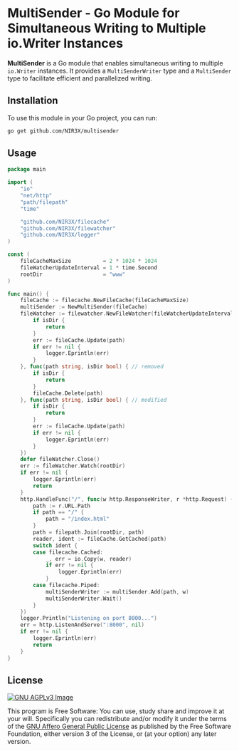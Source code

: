 # MultiSender - Go Module for Simultaneous Writing to Multiple io.Writer Instances

**MultiSender** is a Go module that enables simultaneous writing to multiple `io.Writer` instances. It provides a `MultiSenderWriter` type and a `MultiSender` type to facilitate efficient and parallelized writing.

## Installation

To use this module in your Go project, you can run:

```bash
go get github.com/NIR3X/multisender
```

## Usage

```go
package main

import (
	"io"
	"net/http"
	"path/filepath"
	"time"

	"github.com/NIR3X/filecache"
	"github.com/NIR3X/filewatcher"
	"github.com/NIR3X/logger"
)

const (
	fileCacheMaxSize          = 2 * 1024 * 1024
	fileWatcherUpdateInterval = 1 * time.Second
	rootDir                   = "www"
)

func main() {
	fileCache := filecache.NewFileCache(fileCacheMaxSize)
	multiSender := NewMultiSender(fileCache)
	fileWatcher := filewatcher.NewFileWatcher(fileWatcherUpdateInterval, func(path string, isDir bool) { // created
		if isDir {
			return
		}
		err := fileCache.Update(path)
		if err != nil {
			logger.Eprintln(err)
		}
	}, func(path string, isDir bool) { // removed
		if isDir {
			return
		}
		fileCache.Delete(path)
	}, func(path string, isDir bool) { // modified
		if isDir {
			return
		}
		err := fileCache.Update(path)
		if err != nil {
			logger.Eprintln(err)
		}
	})
	defer fileWatcher.Close()
	err := fileWatcher.Watch(rootDir)
	if err != nil {
		logger.Eprintln(err)
		return
	}
	http.HandleFunc("/", func(w http.ResponseWriter, r *http.Request) {
		path := r.URL.Path
		if path == "/" {
			path = "/index.html"
		}
		path = filepath.Join(rootDir, path)
		reader, ident := fileCache.GetCached(path)
		switch ident {
		case filecache.Cached:
			_, err = io.Copy(w, reader)
			if err != nil {
				logger.Eprintln(err)
			}
		case filecache.Piped:
			multiSenderWriter := multiSender.Add(path, w)
			multiSenderWriter.Wait()
		}
	})
	logger.Println("Listening on port 8000...")
	err = http.ListenAndServe(":8000", nil)
	if err != nil {
		logger.Eprintln(err)
		return
	}
}
```

## License

[![GNU AGPLv3 Image](https://www.gnu.org/graphics/agplv3-155x51.png)](https://www.gnu.org/licenses/agpl-3.0.html)

This program is Free Software: You can use, study share and improve it at your
will. Specifically you can redistribute and/or modify it under the terms of the
[GNU Affero General Public License](https://www.gnu.org/licenses/agpl-3.0.html) as
published by the Free Software Foundation, either version 3 of the License, or
(at your option) any later version.
